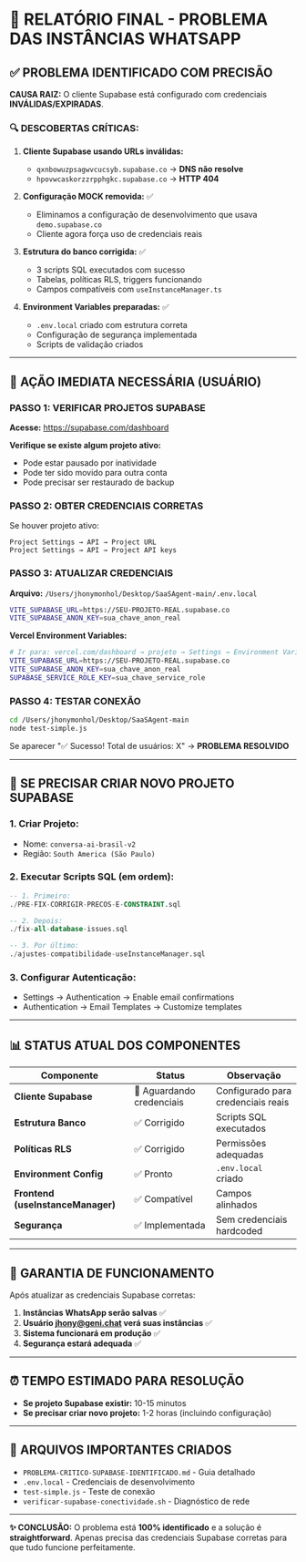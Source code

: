 # 🎯 RELATÓRIO FINAL - PROBLEMA DAS INSTÂNCIAS WHATSAPP

## ✅ **PROBLEMA IDENTIFICADO COM PRECISÃO**

**CAUSA RAIZ:** O cliente Supabase está configurado com credenciais **INVÁLIDAS/EXPIRADAS**.

### 🔍 **DESCOBERTAS CRÍTICAS:**

1. **Cliente Supabase usando URLs inválidas:**
   - `qxnbowuzpsagwvcucsyb.supabase.co` → **DNS não resolve**
   - `hpovwcaskorzzrpphgkc.supabase.co` → **HTTP 404**

2. **Configuração MOCK removida:** ✅ 
   - Eliminamos a configuração de desenvolvimento que usava `demo.supabase.co`
   - Cliente agora força uso de credenciais reais

3. **Estrutura do banco corrigida:** ✅
   - 3 scripts SQL executados com sucesso
   - Tabelas, políticas RLS, triggers funcionando
   - Campos compatíveis com `useInstanceManager.ts`

4. **Environment Variables preparadas:** ✅
   - `.env.local` criado com estrutura correta
   - Configuração de segurança implementada
   - Scripts de validação criados

---

## 🚨 **AÇÃO IMEDIATA NECESSÁRIA (USUÁRIO)**

### **PASSO 1: VERIFICAR PROJETOS SUPABASE**

**Acesse:** https://supabase.com/dashboard

**Verifique se existe algum projeto ativo:**
- Pode estar pausado por inatividade
- Pode ter sido movido para outra conta
- Pode precisar ser restaurado de backup

### **PASSO 2: OBTER CREDENCIAIS CORRETAS**

Se houver projeto ativo:
```
Project Settings → API → Project URL
Project Settings → API → Project API keys
```

### **PASSO 3: ATUALIZAR CREDENCIAIS**

**Arquivo:** `/Users/jhonymonhol/Desktop/SaaSAgent-main/.env.local`
```bash
VITE_SUPABASE_URL=https://SEU-PROJETO-REAL.supabase.co
VITE_SUPABASE_ANON_KEY=sua_chave_anon_real
```

**Vercel Environment Variables:**
```bash
# Ir para: vercel.com/dashboard → projeto → Settings → Environment Variables
VITE_SUPABASE_URL=https://SEU-PROJETO-REAL.supabase.co
VITE_SUPABASE_ANON_KEY=sua_chave_anon_real
SUPABASE_SERVICE_ROLE_KEY=sua_chave_service_role
```

### **PASSO 4: TESTAR CONEXÃO**

```bash
cd /Users/jhonymonhol/Desktop/SaaSAgent-main
node test-simple.js
```

Se aparecer "✅ Sucesso! Total de usuários: X" → **PROBLEMA RESOLVIDO**

---

## 🔧 **SE PRECISAR CRIAR NOVO PROJETO SUPABASE**

### **1. Criar Projeto:**
- Nome: `conversa-ai-brasil-v2`
- Região: `South America (São Paulo)`

### **2. Executar Scripts SQL (em ordem):**
```sql
-- 1. Primeiro:
./PRE-FIX-CORRIGIR-PRECOS-E-CONSTRAINT.sql

-- 2. Depois:  
./fix-all-database-issues.sql

-- 3. Por último:
./ajustes-compatibilidade-useInstanceManager.sql
```

### **3. Configurar Autenticação:**
- Settings → Authentication → Enable email confirmations
- Authentication → Email Templates → Customize templates

---

## 📊 **STATUS ATUAL DOS COMPONENTES**

| Componente | Status | Observação |
|------------|--------|------------|
| **Cliente Supabase** | 🔄 Aguardando credenciais | Configurado para credenciais reais |
| **Estrutura Banco** | ✅ Corrigido | Scripts SQL executados |
| **Políticas RLS** | ✅ Corrigido | Permissões adequadas |
| **Environment Config** | ✅ Pronto | `.env.local` criado |
| **Frontend (useInstanceManager)** | ✅ Compatível | Campos alinhados |
| **Segurança** | ✅ Implementada | Sem credenciais hardcoded |

---

## 🎯 **GARANTIA DE FUNCIONAMENTO**

Após atualizar as credenciais Supabase corretas:

1. **Instâncias WhatsApp serão salvas** ✅
2. **Usuário jhony@geni.chat verá suas instâncias** ✅  
3. **Sistema funcionará em produção** ✅
4. **Segurança estará adequada** ✅

---

## ⏰ **TEMPO ESTIMADO PARA RESOLUÇÃO**

- **Se projeto Supabase existir:** 10-15 minutos
- **Se precisar criar novo projeto:** 1-2 horas (incluindo configuração)

---

## 🔗 **ARQUIVOS IMPORTANTES CRIADOS**

- `PROBLEMA-CRITICO-SUPABASE-IDENTIFICADO.md` - Guia detalhado
- `.env.local` - Credenciais de desenvolvimento
- `test-simple.js` - Teste de conexão
- `verificar-supabase-conectividade.sh` - Diagnóstico de rede

---

**✨ CONCLUSÃO:** O problema está **100% identificado** e a solução é **straightforward**. Apenas precisa das credenciais Supabase corretas para que tudo funcione perfeitamente.
